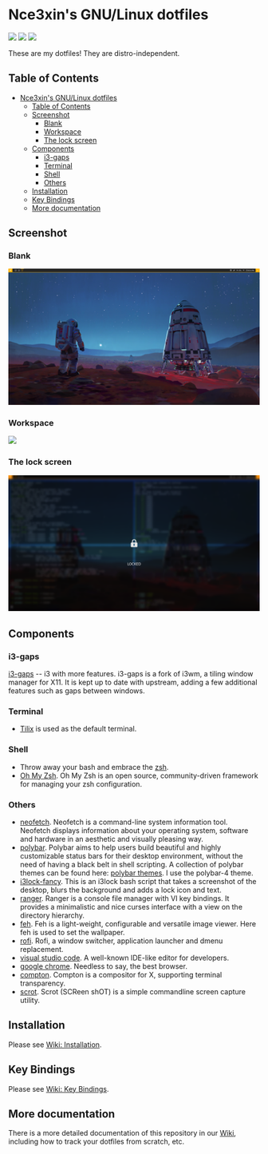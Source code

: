# Nce3xin's GNU/Linux dotfiles
![](https://img.shields.io/github/repo-size/nce3xin/dotfiles.svg)
![](https://img.shields.io/github/last-commit/nce3xin/dotfiles.svg?color=red)
![](https://img.shields.io/github/license/nce3xin/dotfiles.svg)

These are my dotfiles! They are distro-independent.

## Table of Contents
- [Nce3xin's GNU/Linux dotfiles](#nce3xins-gnulinux-dotfiles)
  - [Table of Contents](#table-of-contents)
  - [Screenshot](#screenshot)
    - [Blank](#blank)
    - [Workspace](#workspace)
    - [The lock screen](#the-lock-screen)
  - [Components](#components)
    - [i3-gaps](#i3-gaps)
    - [Terminal](#terminal)
    - [Shell](#shell)
    - [Others](#others)
  - [Installation](#installation)
  - [Key Bindings](#key-bindings)
  - [More documentation](#more-documentation)

## Screenshot
### Blank
![](Screenshots/blank.png)
### Workspace
![](Screenshots/sc.png)
### The lock screen
![](Screenshots/locked.png)

## Components

### i3-gaps
[i3-gaps](https://github.com/Airblader/i3) -- i3 with more features. i3-gaps is a fork of i3wm, a tiling window manager for X11. It is kept up to date with upstream, adding a few additional features such as gaps between windows.

### Terminal
- [Tilix](https://github.com/gnunn1/tilix) is used as the default terminal.

### Shell
- Throw away your bash and embrace the [zsh](https://www.zsh.org/).
- [Oh My Zsh](https://github.com/robbyrussell/oh-my-zsh). Oh My Zsh is an open source, community-driven framework for managing your zsh configuration.

### Others
- [neofetch](https://github.com/dylanaraps/neofetch). Neofetch is a command-line system information tool. Neofetch displays information about your operating system, software and hardware in an aesthetic and visually pleasing way.
- [polybar](https://github.com/jaagr/polybar). Polybar aims to help users build beautiful and highly customizable status bars for their desktop environment, without the need of having a black belt in shell scripting. A collection of polybar themes can be found here: [polybar themes](https://github.com/adi1090x/polybar-themes). I use the polybar-4 theme.
- [i3lock-fancy](https://github.com/meskarune/i3lock-fancy). This is an i3lock bash script that takes a screenshot of the desktop, blurs the background and adds a lock icon and text.
- [ranger](https://github.com/ranger/ranger). Ranger is a console file manager with VI key bindings. It provides a minimalistic and nice curses interface with a view on the directory hierarchy.
- [feh](https://github.com/derf/feh). Feh is a light-weight, configurable and versatile image viewer. Here feh is used to set the wallpaper.
- [rofi](https://github.com/davatorium/rofi). Rofi, a window switcher, application launcher and dmenu replacement.
- [visual studio code](https://code.visualstudio.com/). A well-known IDE-like editor for developers.
- [google chrome](https://www.google.com/chrome/). Needless to say, the best browser.
- [compton](https://github.com/chjj/compton). Compton is a compositor for X, supporting terminal transparency.
- [scrot](https://github.com/dreamer/scrot). Scrot (SCReen shOT) is a simple commandline screen capture utility.

## Installation
Please see [Wiki: Installation](https://github.com/nce3xin/dotfiles/wiki/Installation-the-dotfiles-onto-a-new-system).

## Key Bindings
Please see [Wiki: Key Bindings](https://github.com/nce3xin/dotfiles/wiki/Key-Bindings).

## More documentation
There is a more detailed documentation of this repository in our [Wiki](https://github.com/nce3xin/dotfiles/wiki), including how to track your dotfiles from scratch, etc.

